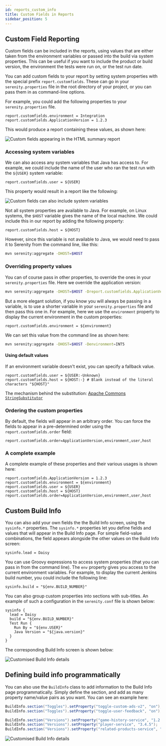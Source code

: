 ```yaml
---
id: reports_custom_info
title: Custom Fields in Reports
sidebar_position: 5
---
```

## Custom Field Reporting

Custom fields can be included in the reports, using values that are either taken from the environment variables or passed into the build via system properties. This can be useful if you want to include the product or build version, the environment the tests were run on, or the test run date.

You can add custom fields to your report by setting system properties with the special prefix `report.customfields`. These can go in your `serenity.properties` file in the root directory of your project, or you can pass them in as command-line options.

For example, you could add the following properties to your `serenity.properties` file.
```
report.customfields.environment = Integration
report.customfields.ApplicationVersion = 1.2.3
```

This would produce a report containing these values, as shown here:

![Custom fields appearing in the HTML summary report](img/custom-report-fields.png)

### Accessing system variables
We can also access any system variables that Java has access to. For example, we could include the name of the user who ran the test run with the `${USER}` system variable:

```
report.customfields.user = ${USER}
```

This property would result in a report like the following:

![Custom fields can also include system variables](img/custom-reports-including-a-system-variable.png)

Not all system properties are available to Java. For example, on Linux systems, the `$HOST` variable gives the name of the local machine. We could include this in our report by adding the following property:

```
report.customfields.host = ${HOST}
```

However, since this variable is not available to Java, we would need to pass it to Serenity from the command line, like this:

```bash
mvn serenity:aggregate -DHOST=$HOST
```

### Overriding property values

You can of course pass in other properties, to override the ones in your `serenity.properties` file. Here we override the application version:

```bash
mvn serenity:aggregate -DHOST=$HOST -Dreport.customfields.ApplicationVersion=1.2.4
```
But a more elegant solution, if you know you will always be passing in a variable, is to use a shorter variable in your `serenity.properties` file and then pass this one in. For example, here we use the `environment` property to display the current environment in the custom properties:

```
report.customfields.environment = ${environment}
```

We can set this value from the command line as shown here:

```bash
mvn serenity:aggregate -DHOST=$HOST -Denvironment=INT5
```

#### Using default values
If an environment variable doesn't exist, you can specify a fallback value.

```
report.customfields.user = ${USER:-Unknown}
report.customfields.host = ${HOST:-} # Blank instead of the literal characters "${HOST}"
```
The mechanism behind the substitution: [Apache Commons `StringSubstitutor`](https://commons.apache.org/proper/commons-text/apidocs/org/apache/commons/text/StringSubstitutor.html)

### Ordering the custom properties

By default, the fields will appear in an arbitrary order. You can force the fields to appear in a pre-determined order using the `report.customfields.order` field:

```
report.customfields.order=ApplicationVersion,environment,user,host
```

### A complete example
A complete example of these properties and their various usages is shown here:

```
report.customfields.ApplicationVersion = 1.2.3
report.customfields.environment = ${environment}
report.customfields.user = ${USER}
report.customfields.host = ${HOST}
report.customfields.order=ApplicationVersion,environment,user,host
```

## Custom Build Info

You can also add your own fields the the Build Info screen, using the `sysinfo.*` properties.
The `sysinfo.*` properties let you define fields and values that will appear in the Build Info page. For simple field-value combinations, the field appears alongside the other values on the Build Info screen:

```
sysinfo.lead = Daisy
```

You can use Groovy expressions to access system properties (that you can pass in from the command line). The `env` property gives you access to the current environment variables. For example, to display the current Jenkins build number, you could include the following line:

```
sysinfo.build = "${env.BUILD_NUMBER}"
```

You can also group custom properties into sections with sub-titles. An example of such a configuration in the `serenity.conf` file is shown below:

```
sysinfo {
  lead = Daisy
  build = "${env.BUILD_NUMBER}"
  Test Run {
    Run By = "${env.USER}"
    Java Version = "${java.version}"
  }
}
```

The corresponding Build Info screen is shown below:

![Customised Build Info details](img/build-info.png)

## Defining build info programmatically

You can also use the `BuildInfo` class to add information to the Build Info page programmatically. Simply define the section, and add as many property name/value pairs as you want. You can see an example here:

```java
BuildInfo.section("Toggles").setProperty("toggle-custom-ads-v2", "on");
BuildInfo.section("Toggles").setProperty("toggle-user-feedback", "on");

BuildInfo.section("Versions").setProperty("game-history-service", "1.2.3");
BuildInfo.section("Versions").setProperty("player-service", "3.4.5");
BuildInfo.section("Versions").setProperty("related-products-service", "2.3.4");
```

![Customised Build Info details](img/custom-build-info.png)

